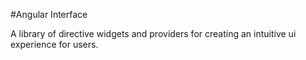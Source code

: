 #Angular Interface

A library of directive widgets and providers for creating an intuitive ui experience for users.